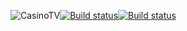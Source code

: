 ![CasinoTV](https://dev.azure.com/officesdts/htv/_apis/build/status/Dev/Build%20CasinoTV)[![Build status](https://dev.azure.com/officesdts/htv/_apis/build/status/Dev/Build%20CasinoTV)](https://dev.azure.com/officesdts/htv/_build/latest?definitionId=20)[![Build status](https://dev.azure.com/officesdts/htv/_apis/build/status/Dev/Build%20LiveLobby)](https://dev.azure.com/officesdts/htv/_build/latest?definitionId=21)
